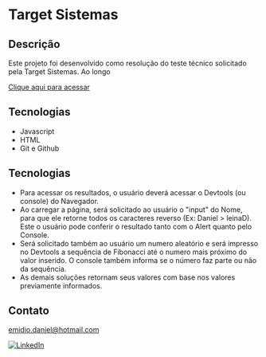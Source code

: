 # Target Sistemas

## Descrição

Este projeto foi desenvolvido como resolução do teste técnico solicitado pela Target Sistemas. Ao longo 

[Clique aqui para acessar](https://danielemidio1988.github.io/Portfolio)

## Tecnologias

- Javascript
- HTML
- Git e Github

## Tecnologias

- Para acessar os resultados, o usuário deverá acessar o Devtools (ou console) do Navegador.
- Ao carregar a página, será solicitado ao usuário o "input" do Nome, para que ele retorne todos os caracteres reverso (Ex: Daniel > leinaD). Este o usuário pode conferir o resultado tanto com o Alert quanto pelo Console.
- Será solicitado também ao usuário um numero aleatório e será impresso no Devtools a sequência de Fibonacci até o numero mais próximo do valor inserido. O console também informa se o número faz parte ou não da sequência.
- As demais soluções retornam seus valores com base nos valores previamente informados.

## Contato

emidio.daniel@hotmail.com

[![LinkedIn](https://img.shields.io/badge/LinkedIn-0077B5?style=for-the-badge&logo=linkedin&logoColor=white)](https://www.linkedin.com/in/danielemidio1988/)
